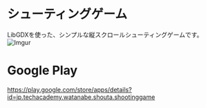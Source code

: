 # シューティングゲーム  
LibGDXを使った、シンプルな縦スクロールシューティングゲームです。  
![Imgur](https://i.imgur.com/tAag7kP.png?1)
# Google Play
<https://play.google.com/store/apps/details?id=jp.techacademy.watanabe.shouta.shootinggame>
